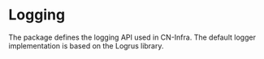 # Logging

The package defines the logging API used in CN-Infra. The default logger 
implementation is based on the Logrus library.